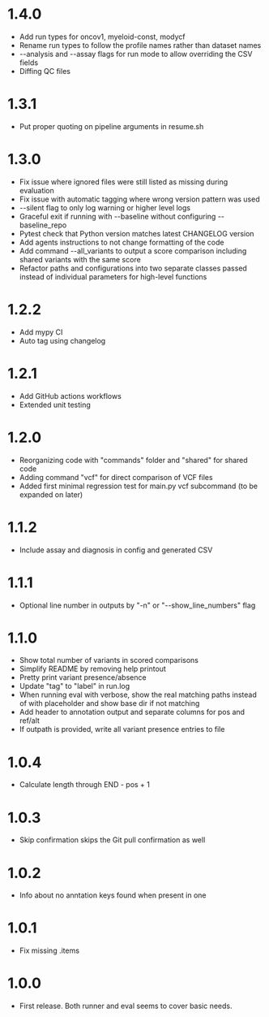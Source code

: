 # 1.4.0

* Add run types for oncov1, myeloid-const, modycf
* Rename run types to follow the profile names rather than dataset names
* --analysis and --assay flags for run mode to allow overriding the CSV fields
* Diffing QC files

# 1.3.1

* Put proper quoting on pipeline arguments in resume.sh

# 1.3.0

* Fix issue where ignored files were still listed as missing during evaluation
* Fix issue with automatic tagging where wrong version pattern was used
* --silent flag to only log warning or higher level logs
* Graceful exit if running with --baseline without configuring --baseline_repo
* Pytest check that Python version matches latest CHANGELOG version
* Add agents instructions to not change formatting of the code
* Add command --all_variants to output a score comparison including shared variants with the same score
* Refactor paths and configurations into two separate classes passed instead of individual parameters for high-level functions

# 1.2.2

* Add mypy CI
* Auto tag using changelog

# 1.2.1

* Add GitHub actions workflows
* Extended unit testing

# 1.2.0

* Reorganizing code with "commands" folder and "shared" for shared code
* Adding command "vcf" for direct comparison of VCF files
* Added first minimal regression test for main.py vcf subcommand (to be expanded on later)

# 1.1.2

* Include assay and diagnosis in config and generated CSV

# 1.1.1

* Optional line number in outputs by "-n" or "--show_line_numbers" flag

# 1.1.0

* Show total number of variants in scored comparisons
* Simplify README by removing help printout
* Pretty print variant presence/absence
* Update "tag" to "label" in run.log
* When running eval with verbose, show the real matching paths instead of with placeholder and show base dir if not matching
* Add header to annotation output and separate columns for pos and ref/alt
* If outpath is provided, write all variant presence entries to file

# 1.0.4

* Calculate length through END - pos + 1

# 1.0.3

* Skip confirmation skips the Git pull confirmation as well

# 1.0.2

* Info about no anntation keys found when present in one

# 1.0.1

* Fix missing .items

# 1.0.0

* First release. Both runner and eval seems to cover basic needs.
